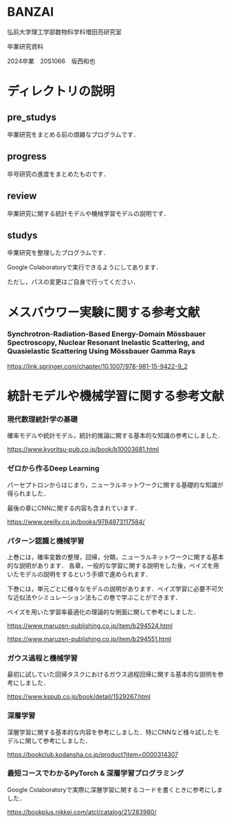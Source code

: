 # BANZAI
弘前大学理工学部数物科学科増田亮研究室　

卒業研究資料

2024卒業　20S1066　坂西和也　　

# ディレクトリの説明
## pre_studys
卒業研究をまとめる前の煩雑なプログラムです．

## progress
卒号研究の進度をまとめたものです．

## review
卒業研究に関する統計モデルや機械学習モデルの説明です．

## studys
卒業研究を整理したプログラムです．

Google Colaboratoryで実行できるようにしてあります．

ただし，パスの変更はご自身で行ってください．

# メスバウワー実験に関する参考文献
### Synchrotron-Radiation-Based Energy-Domain Mössbauer Spectroscopy, Nuclear Resonant Inelastic Scattering, and Quasielastic Scattering Using Mössbauer Gamma Rays

https://link.springer.com/chapter/10.1007/978-981-15-9422-9_2
# 統計モデルや機械学習に関する参考文献
### 現代数理統計学の基礎
確率モデルや統計モデル，統計的推論に関する基本的な知識の参考にしました．

https://www.kyoritsu-pub.co.jp/book/b10003681.html
### ゼロから作るDeep Learning
パーセプトロンからはじまり，ニューラルネットワークに関する基礎的な知識が得られました．

最後の章にCNNに関する内容も含まれています．

https://www.oreilly.co.jp/books/9784873117584/
### パターン認識と機械学習
上巻には，確率変数の整理，回帰，分類，ニューラルネットワークに関する基本的な説明があります．
各章，一般的な学習に関する説明をした後，ベイズを用いたモデルの説明をするという手順で進められます．

下巻には，単元ごとに様々なモデルの説明があります．ベイズ学習に必要不可欠な近似法やシミュレーション法もこの巻で学ぶことができます．

ベイズを用いた学習率最適化の理論的な側面に関して参考にしました．

https://www.maruzen-publishing.co.jp/item/b294524.html

https://www.maruzen-publishing.co.jp/item/b294551.html

### ガウス過程と機械学習
最初に試していた回帰タスクにおけるガウス過程回帰に関する基本的な説明を参考にしました．

https://www.kspub.co.jp/book/detail/1529267.html

### 深層学習
深層学習に関する基本的な内容を参考にしました．特にCNNなど様々試したモデルに関して参考にしました．

https://bookclub.kodansha.co.jp/product?item=0000314307

### 最短コースでわかるPyTorch & 深層学習プログラミング

Google Colaboratoryで実際に深層学習に関するコードを書くときに参考にしました．

https://bookplus.nikkei.com/atcl/catalog/21/283980/
